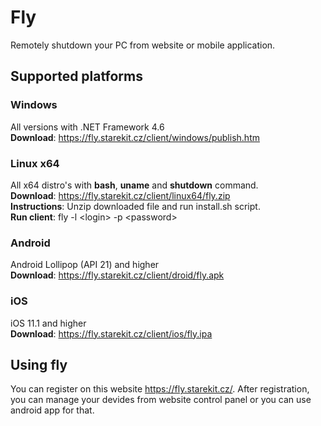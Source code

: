 # Fly
Remotely shutdown your PC from website or mobile application.

## Supported platforms
### Windows
All versions with .NET Framework 4.6<br />
**Download**: https://fly.starekit.cz/client/windows/publish.htm
### Linux x64
All x64 distro's with **bash**, **uname** and **shutdown** command.<br />
**Download**: https://fly.starekit.cz/client/linux64/fly.zip<br />
**Instructions**: Unzip downloaded file and run install.sh script.<br />
**Run client**: fly -l \<login\> -p \<password\>
### Android
Android Lollipop (API 21) and higher<br />
**Download**: https://fly.starekit.cz/client/droid/fly.apk
### iOS
iOS 11.1 and higher<br />
**Download**: https://fly.starekit.cz/client/ios/fly.ipa

## Using fly
You can register on this website https://fly.starekit.cz/. After registration, you can manage your devides from website control panel or you can use android app for that.
